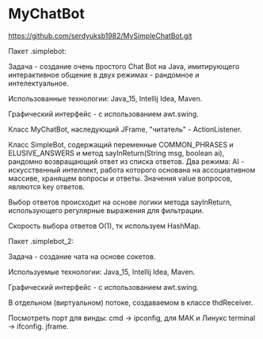 # MyChatBot
https://github.com/serdyuksb1982/MySimpleChatBot.git

Пакет .simplebot:

 Задача - создание очень простого Chat Bot на Java, имитирующего интерактивное общение в двух режимах - рандомное и интелектуальное.
 
 Использованные технологии: Java_15, Intellij Idea, Maven.
 
 Графический интерфейс - с использованием awt.swing.
 
 Класс MyChatBot, наследующий JFrame, "читатель" - ActionListener.
 
 Класс SimpleBot, содержащий переменные COMMON_PHRASES и ELUSIVE_ANSWERS и метод sayInReturn(String msg, boolean ai), рандомно возвращающий ответ из списка ответов.
 Два режима: AI - искусственный интеллект, работа которого основана на ассоциативном массиве, хранящем вопросы и ответы. Значения value вопросов, являются key ответов.
 
 Выбор ответов происходит на основе логики метода sayInReturn, использующего регулярные выражения для фильтрации.
 
 Скорость выбора ответов O(1), тк используем HashMap.
 
Пакет .simplebot_2:

 Задача - создание чата на основе сокетов.
 
 Используемые технологии: Java_15, Intellij Idea, Maven.
 
 Графический интерфейс - с использованием awt.swing.
 
 В отдельном (виртуальном) потоке, создаваемом в классе thdReceiver.
 
 Посмотреть порт для винды: cmd -> ipconfig, для МАК и Линукс terminal -> ifconfig.
 jframe.
 
